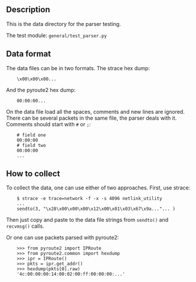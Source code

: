 Description
-----------

This is the data directory for the parser testing.

The test module: `general/test_parser.py`

Data format
-----------

The data files can be in two formats. The strace hex dump:
```
    \x00\x00\x00...
```

And the pyroute2 hex dump:
```
    00:00:00...
```

On the data file load all the spaces, comments and new
lines are ignored. There can be several packets in the
same file, the parser deals with it. Comments should start
with `#` or `;`:
```
    # field one
    00:00:00
    # field two
    00:00:00
    ...
```

How to collect
--------------

To collect the data, one can use either of two approaches.
First, use strace:
```
    $ strace -e trace=network -f -x -s 4096 netlink_utility
    ...
    sendto(3, "\x28\x00\x00\x00\x12\x00\x01\x03\x67\x9a..."... )
```

Then just copy and paste to the data file strings from `sendto()`
and `recvmsg()` calls.

Or one can use packets parsed with pyroute2:
```
    >>> from pyroute2 import IPRoute
    >>> from pyroute2.common import hexdump
    >>> ipr = IPRoute()
    >>> pkts = ipr.get_addr()
    >>> hexdump(pkts[0].raw)
    '4c:00:00:00:14:00:02:00:ff:00:00:00:...'
```
